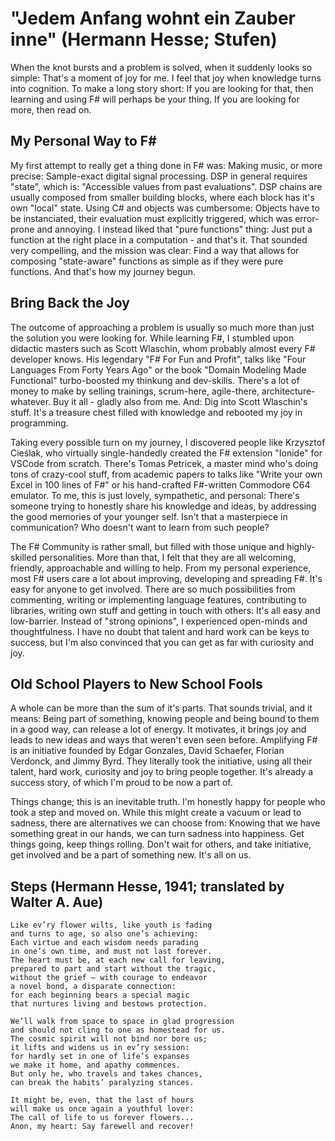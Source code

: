 
"Jedem Anfang wohnt ein Zauber inne" (Hermann Hesse; Stufen)
===

When the knot bursts and a problem is solved, when it suddenly looks so simple: That's a moment of joy for me. I feel that joy when knowledge turns into cognition. To make a long story short: If you are looking for that, then learning and using F# will perhaps be your thing. If you are looking for more, then read on.

My Personal Way to F#
---

My first attempt to really get a thing done in F# was: Making music, or more precise: Sample-exact digital signal processing. DSP in general requires "state", which is: "Accessible values from past evaluations". DSP chains are usually composed from smaller building blocks, where each block has it's own "local" state. Using C# and objects was cumbersome: Objects have to be instanciated, their evaluation must explicitly triggered, which was error-prone and annoying. I instead liked that "pure functions" thing: Just put a function at the right place in a computation - and that's it. That sounded very compelling, and the mission was clear: Find a way that allows for composing "state-aware" functions as simple as if they were pure functions. And that's how my journey begun.

Bring Back the Joy
---

The outcome of approaching a problem is usually so much more than just the solution you were looking for. While learning F#, I stumbled upon didactic masters such as Scott Wlaschin, whom probably almost every F# developer knows. His legendary "F# For Fun and Profit", talks like "Four Languages From Forty Years Ago" or the book "Domain Modeling Made Functional" turbo-boosted my thinkung and dev-skills. There's a lot of money to make by selling trainings, scrum-here, agile-there, architecture-whatever. Buy it all - gladly also from me. And: Dig into Scott Wlaschin's stuff. It's a treasure chest filled with knowledge and rebooted my joy in programming.

Taking every possible turn on my journey, I discovered people like Krzysztof Cieślak, who virtually single-handedly created the F# extension "Ionide" for VSCode from scratch. There's Tomas Petricek, a master mind who's doing tons of crazy-cool stuff, from academic papers to talks like "Write your own Excel in 100 lines of F#" or his hand-crafted F#-written Commodore C64 emulator. To me, this is just lovely, sympathetic, and personal: There's someone trying to honestly share his knowledge and ideas, by addressing the good memories of your younger self. Isn't that a masterpiece in communication? Who doesn't want to learn from such people?

The F# Community is rather small, but filled with those unique and highly-skilled personalities. More than that, I felt that they are all welcoming, friendly, approachable and willing to help. From my personal experience, most F# users care a lot about improving, developing and spreading F#. It's easy for anyone to get involved. There are so much possibilities from commenting, writing or implementing language features, contributing to libraries, writing own stuff and getting in touch with others: It's all easy and low-barrier. Instead of "strong opinions", I experienced open-minds and thoughtfulness. I have no doubt that talent and hard work can be keys to success, but I'm also convinced that you can get as far with curiosity and joy.

Old School Players to New School Fools
---

A whole can be more than the sum of it's parts. That sounds trivial, and it means: Being part of something, knowing people and being bound to them in a good way, can release a lot of energy. It motivates, it brings joy and leads to new ideas and ways that weren't even seen before. Amplifying F# is an initiative founded by Edgar Gonzales, David Schaefer, Florian Verdonck, and Jimmy Byrd. They literally took the initiative, using all their talent, hard work, curiosity and joy to bring people together. It's already a success story, of which I'm proud to be now a part of.

Things change; this is an inevitable truth. I'm honestly happy for people who took a step and moved on. While this might create a vacuum or lead to sadness, there are alternatives we can choose from: Knowing that we have something great in our hands, we can turn sadness into happiness. Get things going, keep things rolling. Don't wait for others, and take initiative, get involved and be a part of something new. It's all on us.

Steps (Hermann Hesse, 1941; translated by Walter A. Aue)
---

```
Like ev’ry flower wilts, like youth is fading
and turns to age, so also one’s achieving:
Each virtue and each wisdom needs parading
in one’s own time, and must not last forever.
The heart must be, at each new call for leaving,
prepared to part and start without the tragic,
without the grief – with courage to endeavor
a novel bond, a disparate connection:
for each beginning bears a special magic
that nurtures living and bestows protection.

We’ll walk from space to space in glad progression
and should not cling to one as homestead for us.
The cosmic spirit will not bind nor bore us;
it lifts and widens us in ev’ry session:
for hardly set in one of life’s expanses
we make it home, and apathy commences.
But only he, who travels and takes chances,
can break the habits’ paralyzing stances.

It might be, even, that the last of hours
will make us once again a youthful lover:
The call of life to us forever flowers...
Anon, my heart: Say farewell and recover!
```